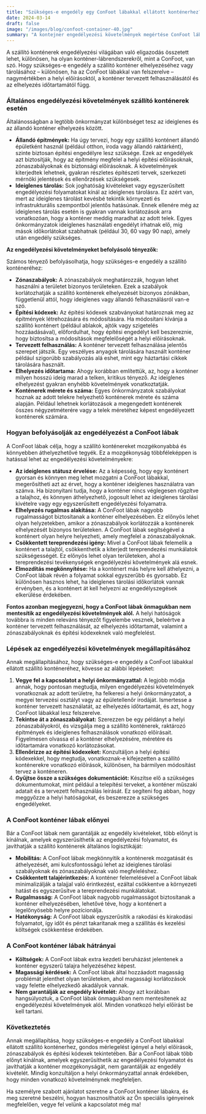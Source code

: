 ```yaml
---
title: "Szükséges-e engedély egy ConFoot lábakkal ellátott konténerhez?"
date: 2024-03-14
draft: false
image: "/images/blog/confoot-container-40.jpg"
summary: "A kontejner engedélyezési követelmények megértése ConFoot lábakkal ellátott szállító konténerek esetében. Tudjon meg többet az ideiglenes és állandó elhelyezés közötti különbségekről, valamint arról, hogyan egyszerűsítheti a ConFoot a logisztikát."
---
```


A szállító konténerek engedélyezési világában való eligazodás összetett lehet, különösen, ha olyan konténer-lábrendszerekről, mint a ConFoot, van szó. Hogy szükséges-e engedély a szállító konténer elhelyezéséhez vagy tárolásához – különösen, ha az ConFoot lábakkal van felszerelve – nagymértékben a helyi előírásoktól, a konténer tervezett felhasználásától és az elhelyezés időtartamától függ.

### Általános engedélyezési követelmények szállító konténerek esetén

Általánosságban a legtöbb önkormányzat különbséget tesz az ideiglenes és az állandó konténer elhelyezés között.

*   **Állandó építmények:** Ha úgy tervezi, hogy egy szállító konténert állandó épületként használ (például otthon, iroda vagy állandó raktárként), szinte biztosan építési engedélyre lesz szüksége. Ezek az engedélyek azt biztosítják, hogy az építmény megfelel a helyi építési előírásoknak, zónaszabályoknak és biztonsági előírásoknak. A követelmények kiterjedtek lehetnek, gyakran részletes építészeti tervek, szerkezeti mérnöki jelentések és ellenőrzések szükségesek.
*   **Ideiglenes tárolás:** Sok joghatóság kivételeket vagy egyszerűsített engedélyezési folyamatokat kínál az ideiglenes tárolásra. Ez azért van, mert az ideiglenes tárolást kevésbé tekintik környezeti és infrastrukturális szempontból jelentős hatásúnak. Ennek ellenére még az ideiglenes tárolás esetén is gyakran vannak korlátozások arra vonatkozóan, hogy a konténer meddig maradhat az adott telek. Egyes önkormányzatok ideiglenes használati engedélyt írhatnak elő, míg mások időkorlátokat szabhatnak (például 30, 60 vagy 90 nap), amely után engedély szükséges.

**Az engedélyezési követelményeket befolyásoló tényezők:**

Számos tényező befolyásolhatja, hogy szükséges-e engedély a szállító konténeréhez:

*   **Zónaszabályok:** A zónaszabályok meghatározzák, hogyan lehet használni a területet bizonyos területeken. Ezek a szabályok korlátozhatják a szállító konténerek elhelyezését bizonyos zónákban, függetlenül attól, hogy ideiglenes vagy állandó felhasználásról van-e szó.
*   **Építési kódexek:** Az építési kódexek szabványokat határoznak meg az építmények létrehozására és módosítására. Ha módosítani kívánja a szállító konténert (például ablakok, ajtók vagy szigetelés hozzáadásával), előfordulhat, hogy építési engedélyt kell beszereznie, hogy biztosítsa a módosítások megfelelőségét a helyi előírásoknak.
*   **Tervezett felhasználás:** A konténer tervezett felhasználása jelentős szerepet játszik. Egy veszélyes anyagok tárolására használt konténer például szigorúbb szabályozás alá eshet, mint egy háztartási cikkek tárolására használt.
*   **Elhelyezés időtartama:** Ahogy korábban említettük, az, hogy a konténer milyen hosszú ideig marad a telken, kritikus tényező. Az ideiglenes elhelyezést gyakran enyhébb követelmények vonatkoztatják.
*   **Konténerek mérete és száma:** Egyes önkormányzatok szabályokat hoznak az adott telekre helyezhető konténerek mérete és száma alapján. Például lehetnek korlátozások a megengedett konténerek összes négyzetméterére vagy a telek méretéhez képest engedélyezett konténerek számára.

### Hogyan befolyásolják az engedélyezést a ConFoot lábak

A ConFoot lábak célja, hogy a szállító konténereket mozgékonyabbá és könnyebben áthelyezhetővé tegyék. Ez a mozgékonyság többféleképpen is hatással lehet az engedélyezési követelményekre:

*   **Az ideiglenes státusz érvelése:** Az a képesség, hogy egy konténert gyorsan és könnyen meg lehet mozgatni a ConFoot lábakkal, megerősítheti azt az érvet, hogy a konténer ideiglenes használatra van szánva. Ha bizonyítani tudja, hogy a konténer nincs véglegesen rögzítve a talajhoz, és könnyen áthelyezhető, jogosult lehet az ideiglenes tárolási kivételre vagy egy egyszerűsített engedélyezési folyamatra.
*   **Elhelyezés rugalmas alakítása:** A ConFoot lábak nagyobb rugalmasságot biztosítanak a konténer elhelyezésében. Ez előnyös lehet olyan helyzetekben, amikor a zónaszabályok korlátozzák a konténerek elhelyezését bizonyos területeken. A ConFoot lábak segítségével a konténert olyan helyre helyezheti, amely megfelel a zónaszabályoknak.
*   **Csökkentett tereprendezési igény:** Mivel a ConFoot lábak felemelik a konténert a talajtól, csökkenthetik a kiterjedt tereprendezési munkálatok szükségességét. Ez előnyös lehet olyan területeken, ahol a tereprendezési tevékenységek engedélyezési követelmények alá esnek.
*   **Elmozdítás megkönnyítése:** Ha a konténert más helyre kell áthelyezni, a ConFoot lábak révén a folyamat sokkal egyszerűbb és gyorsabb. Ez különösen hasznos lehet, ha ideiglenes tárolási időkorlátok vannak érvényben, és a konténert át kell helyezni az engedélyszegések elkerülése érdekében.

**Fontos azonban megjegyezni, hogy a ConFoot lábak önmagukban nem mentesítik az engedélyezési követelmények alól.** A helyi hatóságok továbbra is minden releváns tényezőt figyelembe vesznek, beleértve a konténer tervezett felhasználását, az elhelyezés időtartamát, valamint a zónaszabályoknak és építési kódexeknek való megfelelést.

### Lépések az engedélyezési követelmények megállapításához

Annak megállapításához, hogy szükséges-e engedély a ConFoot lábakkal ellátott szállító konténeréhez, kövesse az alábbi lépéseket:

1.  **Vegye fel a kapcsolatot a helyi önkormányzattal:** A legjobb módja annak, hogy pontosan megtudja, milyen engedélyezési követelmények vonatkoznak az adott területre, ha felkeresi a helyi önkormányzatot, a megyei tervezési osztályt vagy az épületellenőr irodáját. Ismertesse a konténer tervezett használatát, az elhelyezés időtartamát, és azt, hogy ConFoot lábakkal lesz felszerelve.
2.  **Tekintse át a zónaszabályokat:** Szerezzen be egy példányt a helyi zónaszabályokról, és vizsgálja meg a szállító konténerek, raktározó építmények és ideiglenes felhasználások vonatkozó előírásait. Figyelmesen olvassa el a konténer elhelyezésére, méretére és időtartamára vonatkozó korlátozásokat.
3.  **Ellenőrizze az építési kódexeket:** Konzultáljon a helyi építési kódexekkel, hogy megtudja, vonatkoznak-e kifejezetten a szállító konténerekre vonatkozó előírások, különösen, ha bármilyen módosítást tervez a konténeren.
4.  **Gyűjtse össze a szükséges dokumentációt:** Készítse elő a szükséges dokumentumokat, mint például a telepítési terveket, a konténer műszaki adatait és a tervezett felhasználás leírását. Ez segíteni fog abban, hogy meggyőzze a helyi hatóságokat, és beszerezze a szükséges engedélyeket.

### A ConFoot konténer lábak előnyei

Bár a ConFoot lábak nem garantálják az engedély kivételeket, több előnyt is kínálnak, amelyek egyszerűsíthetik az engedélyezési folyamatot, és javíthatják a szállító konténerek általános logisztikáját:

*   **Mobilitás:** A ConFoot lábak megkönnyítik a konténerek mozgatását és áthelyezését, ami kulcsfontosságú lehet az ideiglenes tárolási szabályoknak és zónaszabályoknak való megfeleléshez.
*   **Csökkentett talajérintkezés:** A konténer felemelésével a ConFoot lábak minimalizálják a talajjal való érintkezést, ezáltal csökkentve a környezeti hatást és egyszerűsítve a tereprendezési munkálatokat.
*   **Rugalmasság:** A ConFoot lábak nagyobb rugalmasságot biztosítanak a konténer elhelyezésében, lehetővé téve, hogy a konténert a legelőnyösebb helyre pozícionálja.
*   **Hatékonyság:** A ConFoot lábak egyszerűsítik a rakodási és kirakodási folyamatot, így időt és pénzt takarítanak meg a szállítás és kezelési költségek csökkentése érdekében.

### A ConFoot konténer lábak hátrányai

*   **Költségek:** A ConFoot lábak extra kezdeti beruházást jelentenek a konténer egyszerű talajra helyezéséhez képest.
*   **Magassági kérdések:** A ConFoot lábak által hozzáadott magasság problémát jelenthet olyan területeken, ahol magassági korlátozások vagy felette elhelyezkedő akadályok vannak.
*   **Nem garantálják az engedély kivételét:** Ahogy azt korábban hangsúlyoztuk, a ConFoot lábak önmagukban nem mentesítenek az engedélyezési követelmények alól. Minden vonatkozó helyi előírást be kell tartani.

### Következtetés

Annak megállapítása, hogy szükséges-e engedély a ConFoot lábakkal ellátott szállító konténerhez, gondos mérlegelést igényel a helyi előírások, zónaszabályok és építési kódexek tekintetében. Bár a ConFoot lábak több előnyt kínálnak, amelyek egyszerűsíthetik az engedélyezési folyamatot és javíthatják a konténer mozgékonyságát, nem garantálják az engedély kivételét. Mindig konzultáljon a helyi önkormányzattal annak érdekében, hogy minden vonatkozó követelménynek megfeleljen.

Ha személyre szabott ajánlatot szeretne a ConFoot konténer lábakra, és meg szeretné beszélni, hogyan hasznosíthatók az Ön speciális igényeinek megfelelően, vegye fel velünk a kapcsolatot még ma!